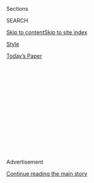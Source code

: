 <div id="app">

<div>

<div>

<div>

<div class="NYTAppHideMasthead css-1q2w90k e1suatyy0">

<div class="section css-ui9rw0 e1suatyy2">

<div class="css-eph4ug er09x8g0">

<div class="css-6n7j50">

</div>

<span class="css-1dv1kvn">Sections</span>

<div class="css-10488qs">

<span class="css-1dv1kvn">SEARCH</span>

</div>

[Skip to content](#site-content)[Skip to site
index](#site-index)

</div>

<div id="masthead-section-label" class="css-1wr3we4 eaxe0e00">

[Style](https://www.nytimes.com/section/style)

</div>

<div class="css-10698na e1huz5gh0">

</div>

</div>

<div id="masthead-bar-one" class="section hasLinks css-15hmgas e1csuq9d3">

<div class="css-uqyvli e1csuq9d0">

</div>

<div class="css-1uqjmks e1csuq9d1">

</div>

<div class="css-9e9ivx">

[](https://myaccount.nytimes.com/auth/login?response_type=cookie&client_id=vi)

</div>

<div class="css-1bvtpon e1csuq9d2">

[Today’s
Paper](https://www.nytimes.com/section/todayspaper)

</div>

</div>

</div>

</div>

<div data-aria-hidden="false">

<div id="site-content" data-role="main">

<div>

<div class="css-1aor85t" style="opacity:0.000000001;z-index:-1;visibility:hidden">

<div class="css-1hqnpie">

<div class="css-epjblv">

<span class="css-17xtcya">[Style](/section/style)</span><span class="css-x15j1o">|</span><span class="css-fwqvlz">TikTok
Clubs in High School? It Was a
Thing.</span>

</div>

<div class="css-k008qs">

<div class="css-1iwv8en">

<span class="css-18z7m18"></span>

<div>

</div>

</div>

<span class="css-1n6z4y">https://nyti.ms/2BngV8O</span>

<div class="css-1705lsu">

<div class="css-4xjgmj">

<div class="css-4skfbu" data-role="toolbar" data-aria-label="Social Media Share buttons, Save button, and Comments Panel with current comment count" data-testid="share-tools">

  - 
  - 
  - 
  - 
    
    <div class="css-6n7j50">
    
    </div>

  - 
  - 

</div>

</div>

</div>

</div>

</div>

</div>

<div id="NYT_TOP_BANNER_REGION" class="css-13pd83m">

</div>

<div id="top-wrapper" class="css-1sy8kpn">

<div id="top-slug" class="css-l9onyx">

Advertisement

</div>

[Continue reading the main
story](#after-top)

<div class="ad top-wrapper" style="text-align:center;height:100%;display:block;min-height:250px">

<div id="top" class="place-ad" data-position="top" data-size-key="top">

</div>

</div>

<div id="after-top">

</div>

</div>

<div>

<div id="sponsor-wrapper" class="css-1hyfx7x">

<div id="sponsor-slug" class="css-19vbshk">

Supported by

</div>

[Continue reading the main
story](#after-sponsor)

<div id="sponsor" class="ad sponsor-wrapper" style="text-align:center;height:100%;display:block">

</div>

<div id="after-sponsor">

</div>

</div>

<div class="css-186x18t">

</div>

<div class="css-1vkm6nb ehdk2mb0">

# TikTok Clubs in High School? It Was a Thing.

</div>

Teens love the app, and now it’s getting the stamp of approval with
teacher-approved clubs. Did school just get ... fun?

<div class="css-79elbk" data-testid="photoviewer-wrapper">

<div class="css-z3e15g" data-testid="photoviewer-wrapper-hidden">

</div>

<div class="css-1a48zt4 ehw59r15" data-testid="photoviewer-children">

![<span class="css-16f3y1r e13ogyst0" data-aria-hidden="true">Amy
Sommers, left, and Kaylani Heisler practice a dance during TikTok club
at West Orange High School in Winter Garden,
Fla.</span><span class="css-cnj6d5 e1z0qqy90" itemprop="copyrightHolder"><span class="css-1ly73wi e1tej78p0">Credit...</span><span><span>Charlotte
Kesl for The New York
Times</span></span></span>](https://static01.nyt.com/images/2019/10/23/fashion/20TIKTOKCLUBS-hallway-dance/merlin_162854286_82985151-de55-4fb2-bf63-37715bdf9928-articleLarge.jpg?quality=75&auto=webp&disable=upscale)

</div>

</div>

<div class="css-18e8msd">

<div class="css-vp77d3 epjyd6m0">

<div class="css-hus3qt ey68jwv0" data-aria-hidden="true">

[![Taylor
Lorenz](https://static01.nyt.com/images/2020/03/18/reader-center/author-taylor-lorenz/author-taylor-lorenz-thumbLarge.png
"Taylor Lorenz")](https://www.nytimes.com/by/taylor-lorenz)

</div>

<div class="css-1baulvz">

By [<span class="css-1baulvz last-byline" itemprop="name">Taylor
Lorenz</span>](https://www.nytimes.com/by/taylor-lorenz)

</div>

</div>

  - 
    
    <div class="css-ld3wwf e16638kd2">
    
    Published Oct. 19, 2019Updated July 11,
    2020
    
    </div>

  - 
    
    <div class="css-4xjgmj">
    
    <div class="css-pvvomx" data-role="toolbar" data-aria-label="Social Media Share buttons, Save button, and Comments Panel with current comment count" data-testid="share-tools">
    
      - 
      - 
      - 
      - 
        
        <div class="css-6n7j50">
        
        </div>
    
      - 
      - 
    
    </div>
    
    </div>

</div>

</div>

<div class="section meteredContent css-1r7ky0e" name="articleBody" itemprop="articleBody">

<div class="css-1fanzo5 StoryBodyCompanionColumn">

<div class="css-53u6y8">

WINTER GARDEN, Fla. — On the wall of a classroom that is home to [the
West Orange High School TikTok club](http://vm.tiktok.com/5qoKE6/),
large loopy words are scrawled across a whiteboard: “Wanna be TikTok
famous? Join TikTok club.”

It’s working. “There’s a lot of TikTok-famous kids at our school,” said
Amanda DiCastro, who is 14 and a freshman. “Probably 20 people have
gotten famous off random things.”

The school is on a quiet palm-tree-lined street in a town just outside
Orlando. A hallway by the principal’s office is busy with blue plaques
honoring the school’s A.P. Scholars. Its choir director, Jeffery
Redding, won the 2019 Grammy Music Educator Award.

Amanda was referring to a different kind of stardom: on TikTok, a social
media app where users post [short funny videos, usually set to
music](https://www.nytimes.com/2019/03/10/style/what-is-tik-tok.html),
that is enjoying a surge in popularity among teenagers around the world
and has been downloaded 1.4 billion times, according to SensorTower.

</div>

</div>

<div class="css-1fanzo5 StoryBodyCompanionColumn">

<div class="css-53u6y8">

-----

More news from [Taylor
Lorenz](https://www.nytimes.com/by/taylor-lorenz):

  - [Meet the Original Renegade Dance
    Creator](https://www.nytimes.com/2020/02/13/style/the-original-renegade.html)

  - [TikTok Stars Race to Land Reality
    Shows](https://www.nytimes.com/2020/07/09/style/tiktok-stars-race-to-land-reality-shows.html)

  - [TikTok Teens and K-Pop Stans Say They Sunk Trump
    Rally](https://www.nytimes.com/2020/06/21/style/tiktok-trump-rally-tulsa.html)

-----

The embrace of the app at this school is mirrored on scattered campuses
across the United States, where students are forming [TikTok
clubs](http://vm.tiktok.com/5q73YA/) to dance, sing and perform skits
for the app — essentially drama clubs for the digital age, but with the
potential to reach huge audiences.

And unlike other social media networks, TikTok is winning over some
educators, like Michael Callahan, a teacher at West Orange, who had
never heard of TikTok before the students told him about it.

He is an adviser to the school’s club and said he loves how the app
brings students from different friend groups together. “You see a lot
more teamwork and camaraderie,” he said, “and less — I don’t want to say
bullying — but focus on individuals.”

</div>

</div>

<div class="css-1fanzo5 StoryBodyCompanionColumn">

<div class="css-53u6y8">

In many of the videos on the app, which are 15 seconds to a minute long,
school hallways, classrooms and courtyards serve as a recurrent
backdrop. And if kids aren’t filming themselves at school, they’re
making jokes about school. One popular meme on the app mocks the class
of 2023 (freshmen this year) for being cringey and trying too hard.

“TikTok is such a theatrical platform,” said Blake Cadwell, the general
manager of Day One agency, a marketing firm in Los Angeles that works on
Chipotle’s TikTok account. “You’re trying to build your cast for
whatever you’re doing, and high school is a natural environment where
you’re with lots of people, so you can do these skits or challenges.” (A
big part of TikTok culture, challenges are videos users create that riff
on an of-the-moment meme.)

Several students at West Orange have seen their videos shoot to the top
of the popular “For You” page of the app. In the spring, the school’s
valedictorian went viral for a Minecraft video; another student got more
than three million views for a parody of the film “Mean Girls.”

</div>

</div>

<div class="css-79elbk" data-testid="photoviewer-wrapper">

<div class="css-z3e15g" data-testid="photoviewer-wrapper-hidden">

</div>

<div class="css-1a48zt4 ehw59r15" data-testid="photoviewer-children">

![<span class="css-16f3y1r e13ogyst0" data-aria-hidden="true">Kate
Sandoval, the founder of her school’s TikTok club, sets up her iPhone to
record a
video.</span><span class="css-cnj6d5 e1z0qqy90" itemprop="copyrightHolder"><span class="css-1ly73wi e1tej78p0">Credit...</span><span>Charlotte
Kesl for The New York
Times</span></span>](https://static01.nyt.com/images/2019/10/21/fashion/17TIKTOKCLUBS-video/17TIKTOKCLUBS-video-articleLarge.jpg?quality=75&auto=webp&disable=upscale)

</div>

</div>

<div class="css-1fanzo5 StoryBodyCompanionColumn">

<div class="css-53u6y8">

Ireland McTague, a 15-year-old sophomore at St. Agnes Academy in Texas,
said she spends about 16 hours a week on the app, creating or consuming
videos. Manny Alexander, 16, a high schooler in New York, said he would
diagnose himself as a TikTok addict. “Not that it’s interrupted my
life,” he said, “but my life does revolve a bit around it.”

TikTok’s addictiveness can be traced, in part, to its use of artificial
intelligence<span class="css-8l6xbc evw5hdy0"> </span>to anticipate what
users want and fill their feeds with it. That technology is so effective
that the app’s owner,
[Bytedance](https://www.nytimes.com/2018/10/29/technology/bytedance-app-funding-china.html)
(a Chinese tech conglomerate), last year introduced [anti-addiction
measures](https://www.scmp.com/tech/apps-social/article/3003796/china-launches-anti-addiction-drive-protect-countrys-short-video)
in Douyin, the Chinese version, to help both users and the parents who
may be worried about them.

</div>

</div>

<div class="css-1fanzo5 StoryBodyCompanionColumn">

<div class="css-53u6y8">

## Inside the West Orange High School TikTok Club

The West Orange club meets every other Monday after school. It was
founded in September by Kate Sandoval, a 17-year-old senior. Mr.
Callahan, the adviser, makes sure the students come up with an agenda
for each meeting and don’t just sit around goofing off on their phones.

Kate pulled up a series of TikToks on a large screen. The students
sipped Capri Suns and snacked on Cheetos as they watched. The first
TikTok featured a teenager, whose face was obscured by the image of a
giant crying baby’s face, dancing to “Teach Me How to Dougie” in the
aisle of a sporting goods store.

The second showed a skit between two boys, in which one jokes about
falling for the other after he slides past him to exit a bus seat. (This
is a popular meme for boys; the punch line is a song lyric: “Oh no, I
think I’m catching feelings.”) The challenge for the week was to riff on
these videos. The winner would receive a Chick-fil-A gift card.

In the hallway, pairs of girls propped their phones against the wall and
attempted to mimic the “Teach Me How to Dougie” dance step by step.
Inside the classroom, three boys and two girls prepared skits about
catching feelings for each other.

Amy Sommers and her TikTok partner, Kaylani Heisler, a 16-year-old
senior, danced until they began sweating. “This is hard work\!” Kaylani
said between
steps.

</div>

</div>

<div class="css-79elbk" data-testid="photoviewer-wrapper">

<div class="css-z3e15g" data-testid="photoviewer-wrapper-hidden">

</div>

<div class="css-1a48zt4 ehw59r15" data-testid="photoviewer-children">

<div class="css-1xdhyk6 erfvjey0">

<span class="css-1ly73wi e1tej78p0">Image</span>

<div class="css-zjzyr8">

<div data-testid="lazyimage-container" style="height:257.77777777777777px">

</div>

</div>

</div>

<span class="css-16f3y1r e13ogyst0" data-aria-hidden="true">Kate
Sandoval, center, plans a video with Lucia
Lopez. </span><span class="css-cnj6d5 e1z0qqy90" itemprop="copyrightHolder"><span class="css-1ly73wi e1tej78p0">Credit...</span><span>Charlotte
Kesl for The New York Times</span></span>

</div>

</div>

<div class="css-1fanzo5 StoryBodyCompanionColumn">

<div class="css-53u6y8">

Shane Skaling, 17, who is the TikTok club videographer, tracked a pair
of girls’ dance moves between lockers. He moved the camera around in
circles, hitting the beats as they danced.

</div>

</div>

<div class="css-1fanzo5 StoryBodyCompanionColumn">

<div class="css-53u6y8">

“We finished ours, it’s fire,” said Darcy Friday, 17. Her partner,
Morgan Townsend, 17, agreed.

The school’s principal, Melissa Gordon, declared a winner. It was a skit
by three 16-year-old boys — Benjamin Boucher, Trent Vickersand Zachary
Everidge — about one boy falling in love with another boy, who picks his
nose. The entire classroom screamed and cheered when the winner was
announced. “I feel like it might go viral,” Benjamin
said.

</div>

</div>

<div class="css-79elbk" data-testid="photoviewer-wrapper">

<div class="css-z3e15g" data-testid="photoviewer-wrapper-hidden">

</div>

<div class="css-1a48zt4 ehw59r15" data-testid="photoviewer-children">

<div class="css-1xdhyk6 erfvjey0">

<span class="css-1ly73wi e1tej78p0">Image</span>

<div class="css-zjzyr8">

<div data-testid="lazyimage-container" style="height:257.77777777777777px">

</div>

</div>

</div>

<span class="css-16f3y1r e13ogyst0" data-aria-hidden="true">From left,
Darcy Friday, Trent Vickers, Zachary Everidge, Benjamin Boucher and
Shane Skaling, in a huddle in their club’s
classroom.</span><span class="css-cnj6d5 e1z0qqy90" itemprop="copyrightHolder"><span class="css-1ly73wi e1tej78p0">Credit...</span><span>Charlotte
Kesl for The New York Times</span></span>

</div>

</div>

<div class="css-1fanzo5 StoryBodyCompanionColumn">

<div class="css-53u6y8">

## ‘If It’s on the Internet, It’s Not Private’

Creating TikToks in class isn’t exactly encouraged, but teachers at many
schools say they view TikTok culture as a net positive. Others, like
Emma Peden, a Spanish teacher at Fox Creek High School in South
Carolina, are more hesitant. “Instagram, TikTok and Snapchat — all those
interfaces — can feed bullying,” she said. “I think kids can be
recording things that they shouldn’t.”

One encouraging sign is that videos about topics that high schoolers are
all studying sometimes generate thousands of views and become memes in
themselves.

Kate Sandoval said she has made TikToks for her role in student
government, and Mr. Callahan, the adviser, is mulling how he can use the
app to teach students about government and social studies. “We’re
thinking this is possibly the new Schoolhouse Rock,” he said.

</div>

</div>

<div class="css-1fanzo5 StoryBodyCompanionColumn">

<div class="css-53u6y8">

“There’s a lot more than just funny videos,” Kaylani Heisler said. “I
see countless ways to take notes, get organized. I see chemistry study
aids.”

Students occasionally involve their teachers in TikTok stunts, and many
educators have [set up their own
accounts](http://vm.tiktok.com/5qKoQd/). Sarah Jacobs, a physics teacher
at San Jose High School in California, said some of her students made
TikToks explaining Newton’s Laws for extra credit last year.

St. Agnes Academy in Texas has begun releasing musical clips every
Tuesday during its morning broadcast. “Students make a TikTok to the
sound, then the next Tuesday they post the one that they like the most,”
said Ireland McTague, the sophomore there.

Whitesboro High School in New York incorporated TikTok memes like [VSCO
girls](https://www.nytimes.com/2019/08/30/style/vsco-girls.html) — slang
for a subculture involving a lifestyle of scrunchies, Hydroflasks and
environmentalism *—* into homecoming week theme.

Some schools block access to TikTok, along with all other social media
apps, via the school’s Wi-Fi systems. At West Orange, Mr. Callahan and
other educators take steps to educate students on their digital
footprint. Students are instructed to think twice before posting
anything online.

Outside the room where the TikTok club meets, paper speech bubbles hang
with messages: “Google yourself”; “If it’s on the internet, it’s not
private”; “They loved your G.P.A.; then they saw your
tweets.”

</div>

</div>

<div class="css-79elbk" data-testid="photoviewer-wrapper">

<div class="css-z3e15g" data-testid="photoviewer-wrapper-hidden">

</div>

<div class="css-1a48zt4 ehw59r15" data-testid="photoviewer-children">

<div class="css-1xdhyk6 erfvjey0">

<span class="css-1ly73wi e1tej78p0">Image</span>

<div class="css-zjzyr8">

<div data-testid="lazyimage-container" style="height:257.77777777777777px">

</div>

</div>

</div>

<span class="css-16f3y1r e13ogyst0" data-aria-hidden="true">TikTok club
members review the videos they
made.</span><span class="css-cnj6d5 e1z0qqy90" itemprop="copyrightHolder"><span class="css-1ly73wi e1tej78p0">Credit...</span><span>Charlotte
Kesl for The New York Times</span></span>

</div>

</div>

<div class="css-1fanzo5 StoryBodyCompanionColumn">

<div class="css-53u6y8">

“I think you just have to engage students in whatever they’re interested
in,” said Ms. Gordon, the principal. She likes how the app has unlocked
creativity and authenticity in the students.

“On other media you’re hiding your flaws,” Mr. Callahan said. “Here
you’re showing them off.”

Aaron Eddy, 17, a senior at Whitesboro High School in Marcy, N.Y., said
that it’s the authenticity part that he thinks makes the app so
compelling. He said he likes how he can be “crazy” on it without
judgment.

Morgan Townsend, a 17-year-old senior at West Orange, said that she
makes TikToks of notable life moments for the memories. “During
homecoming week we’d take a clip of our outfits every day, and it was
fun to watch the end of the week,” she said.

Ireland McTague said, “TikTok is a safer space where you can post videos
about you being yourself, rather than worrying about being perfect.” She
contrasted it with YouTube and Instagram, where more polished
presentations are the norm.

(As with those platforms, there is a potential for inappropriate use of
TikTok by predators. To protect users, a TikTok spokeswoman said, the
app has safeguards like “privacy settings, controls over who can view or
interact with content, and in-app reporting.”)

</div>

</div>

<div class="css-1fanzo5 StoryBodyCompanionColumn">

<div class="css-53u6y8">

Harper Kelly, a 17-year-old senior at Milford High School in Ohio, said,
of her school TikTok club, “The last TikTok Tuesday, the room was split
in half, one half of the room was watching TikToks, the other half was
people doing dances and making them.”

The TikTok club at [Fruita Monument High
School](https://fruitanews.org/2634/stories/tiktok-craze-rising/) in
Colorado has its own TikTok account,
[@TikTokClubbbb](http://vm.tiktok.com/5qwaEj/), an early club that
appears to have spawned others. Dennis Allen, a 17-year-old senior and
club member, posted a TikTok, on which one respondent, Sophie Furdek,
wrote: “I started TikTok club at my school.”

The TikTok club at the Ethical Culture Fieldston School in New York City
was founded just weeks ago but has already attracted big interest: 70
students registered to join at the school’s recent club fair.

As the West Orange High School TikTok club wrapped up Monday afternoon,
Kate Sandoval and her friends cleared snacks from the room and discussed
future TikTok ideas. They had already posted a group dance to the
@WestOrangeTikToks handle.

Before they left, they shared one of their ideas: “Should we make a
TikTok about being in The New York Times?”

</div>

</div>

<div>

</div>

</div>

<div>

</div>

<div>

</div>

<div>

</div>

<div>

<div id="bottom-wrapper" class="css-1ede5it">

<div id="bottom-slug" class="css-l9onyx">

Advertisement

</div>

[Continue reading the main
story](#after-bottom)

<div id="bottom" class="ad bottom-wrapper" style="text-align:center;height:100%;display:block;min-height:90px">

</div>

<div id="after-bottom">

</div>

</div>

</div>

</div>

</div>

## Site Index

<div>

</div>

## Site Information Navigation

  - [© <span>2020</span> <span>The New York Times
    Company</span>](https://help.nytimes.com/hc/en-us/articles/115014792127-Copyright-notice)

<!-- end list -->

  - [NYTCo](https://www.nytco.com/)
  - [Contact
    Us](https://help.nytimes.com/hc/en-us/articles/115015385887-Contact-Us)
  - [Work with us](https://www.nytco.com/careers/)
  - [Advertise](https://nytmediakit.com/)
  - [T Brand Studio](http://www.tbrandstudio.com/)
  - [Your Ad
    Choices](https://www.nytimes.com/privacy/cookie-policy#how-do-i-manage-trackers)
  - [Privacy](https://www.nytimes.com/privacy)
  - [Terms of
    Service](https://help.nytimes.com/hc/en-us/articles/115014893428-Terms-of-service)
  - [Terms of
    Sale](https://help.nytimes.com/hc/en-us/articles/115014893968-Terms-of-sale)
  - [Site
    Map](https://spiderbites.nytimes.com)
  - [Help](https://help.nytimes.com/hc/en-us)
  - [Subscriptions](https://www.nytimes.com/subscription?campaignId=37WXW)

</div>

</div>

</div>

</div>
